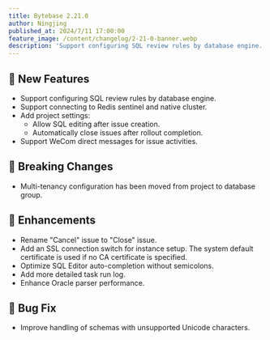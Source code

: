 ```yaml
---
title: Bytebase 2.21.0
author: Ningjing
published_at: 2024/7/11 17:00:00
feature_image: /content/changelog/2-21-0-banner.webp
description: 'Support configuring SQL review rules by database engine.'
---
```


## 🚀 New Features

- Support configuring SQL review rules by database engine.
- Support connecting to Redis sentinel and native cluster.
- Add project settings:
  - Allow SQL editing after issue creation.
  - Automatically close issues after rollout completion.
- Support WeCom direct messages for issue activities.  

## 🔔 Breaking Changes

- Multi-tenancy configuration has been moved from project to database group.

## 🎄 Enhancements

- Rename "Cancel" issue to "Close" issue.
- Add an SSL connection switch for instance setup. The system default certificate is used if no CA certificate is specified.
- Optimize SQL Editor auto-completion without semicolons.
- Add more detailed task run log.
- Enhance Oracle parser performance.

## 🐞 Bug Fix

- Improve handling of schemas with unsupported Unicode characters.

<IncludeBlock url="/docs/get-started/install/install-upgrade"></IncludeBlock>
